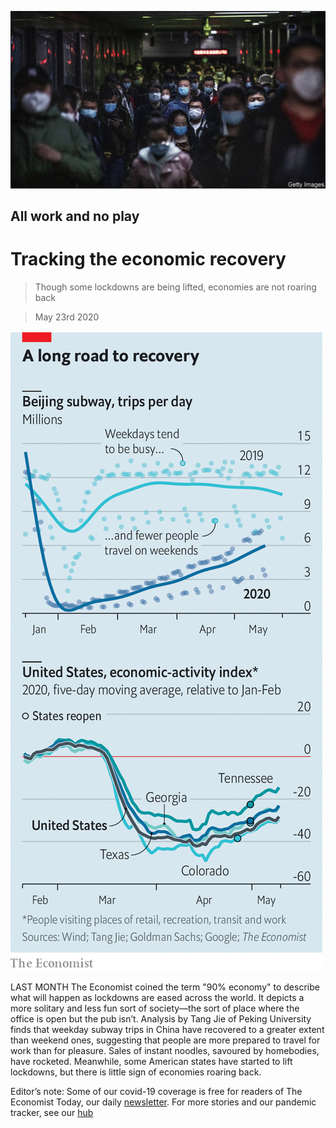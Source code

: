 ![](./images/20200523_FNP502.jpg)

## All work and no play

# Tracking the economic recovery

> Though some lockdowns are being lifted, economies are not roaring back

> May 23rd 2020

![](./images/20200523_FNC655.png)

LAST MONTH The Economist coined the term "90% economy" to describe what will happen as lockdowns are eased across the world. It depicts a more solitary and less fun sort of society—the sort of place where the office is open but the pub isn’t. Analysis by Tang Jie of Peking University finds that weekday subway trips in China have recovered to a greater extent than weekend ones, suggesting that people are more prepared to travel for work than for pleasure. Sales of instant noodles, savoured by homebodies, have rocketed. Meanwhile, some American states have started to lift lockdowns, but there is little sign of economies roaring back.

Editor’s note: Some of our covid-19 coverage is free for readers of The Economist Today, our daily [newsletter](https://www.economist.com/https://my.economist.com/user#newsletter). For more stories and our pandemic tracker, see our [hub](https://www.economist.com//news/2020/03/11/the-economists-coverage-of-the-coronavirus)